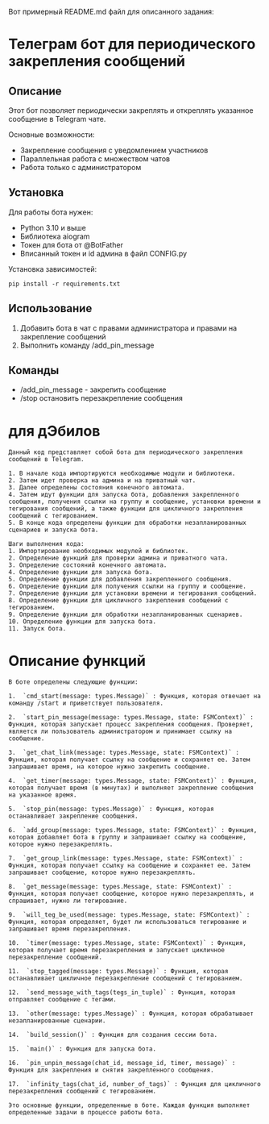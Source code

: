 Вот примерный README.md файл для описанного задания:

# Телеграм бот для периодического закрепления сообщений

## Описание

Этот бот позволяет периодически закреплять и откреплять указанное сообщение в Telegram чате. 

Основные возможности:

- Закрепление сообщения с уведомлением участников
- Параллельная работа с множеством чатов
- Работа только с администратором

## Установка

Для работы бота нужен:

- Python 3.10 и выше
- Библиотека aiogram
- Токен для бота от @BotFather
- Вписанный токен и id админа в файл CONFIG.py

Установка зависимостей:

```
pip install -r requirements.txt 
```

## Использование

1. Добавить бота в чат с правами администратора и правами на закрепление сообщений
2. Выполнить команду /add_pin_message 
## Команды

- /add_pin_message - закрепить сообщение
- /stop остановить перезакрепление сообщения



# для дЭбилов
```
Данный код представляет собой бота для периодического закрепления сообщений в Telegram. 

1. В начале кода импортируются необходимые модули и библиотеки.
2. Затем идет проверка на админа и на приватный чат.
3. Далее определены состояния конечного автомата.
4. Затем идут функции для запуска бота, добавления закрепленного сообщения, получения ссылки на группу и сообщение, установки времени и тегирования сообщений, а также функции для цикличного закрепления сообщений с тегированием.
5. В конце кода определены функции для обработки незапланированных сценариев и запуска бота.

Шаги выполнения кода:
1. Импортирование необходимых модулей и библиотек.
2. Определение функций для проверки админа и приватного чата.
3. Определение состояний конечного автомата.
4. Определение функции для запуска бота.
5. Определение функции для добавления закрепленного сообщения.
6. Определение функции для получения ссылки на группу и сообщение.
7. Определение функции для установки времени и тегирования сообщений.
8. Определение функции для цикличного закрепления сообщений с тегированием.
9. Определение функции для обработки незапланированных сценариев.
10. Определение функции для запуска бота.
11. Запуск бота.
```


# Описание функций

```
В боте определены следующие функции:

1.  `cmd_start(message: types.Message)` : Функция, которая отвечает на команду /start и приветствует пользователя.

2.  `start_pin_message(message: types.Message, state: FSMContext)` : Функция, которая запускает процесс закрепления сообщения. Проверяет, является ли пользователь администратором и принимает ссылку на сообщение.

3.  `get_chat_link(message: types.Message, state: FSMContext)` : Функция, которая получает ссылку на сообщение и сохраняет ее. Затем запрашивает время, на которое нужно закрепить сообщение.

4.  `get_timer(message: types.Message, state: FSMContext)` : Функция, которая получает время (в минутах) и выполняет закрепление сообщения на указанное время.

5.  `stop_pin(message: types.Message)` : Функция, которая останавливает закрепление сообщения.

6.  `add_group(message: types.Message, state: FSMContext)` : Функция, которая добавляет бота в группу и запрашивает ссылку на сообщение, которое нужно перезакреплять.

7.  `get_group_link(message: types.Message, state: FSMContext)` : Функция, которая получает ссылку на сообщение и сохраняет ее. Затем запрашивает сообщение, которое нужно перезакреплять.

8.  `get_message(message: types.Message, state: FSMContext)` : Функция, которая получает сообщение, которое нужно перезакреплять, и спрашивает, нужно ли тегирование.

9.  `will_teg_be_used(message: types.Message, state: FSMContext)` : Функция, которая определяет, будет ли использоваться тегирование и запрашивает время перезакрепления.

10.  `timer(message: types.Message, state: FSMContext)` : Функция, которая получает время перезакрепления и запускает цикличное перезакрепление сообщений.

11.  `stop_tagged(message: types.Message)` : Функция, которая останавливает цикличное перезакрепление сообщений с тегированием.

12.  `send_message_with_tags(tegs_in_tuple)` : Функция, которая отправляет сообщение с тегами.

13.  `other(message: types.Message)` : Функция, которая обрабатывает незапланированные сценарии.

14.  `build_session()` : Функция для создания сессии бота.

15.  `main()` : Функция для запуска бота.

16.  `pin_unpin_message(chat_id, message_id, timer, message)` : Функция для закрепления и снятия закрепленного сообщения.

17.  `infinity_tags(chat_id, number_of_tags)` : Функция для цикличного перезакрепления сообщений с тегированием.

Это основные функции, определенные в боте. Каждая функция выполняет определенные задачи в процессе работы бота.
```